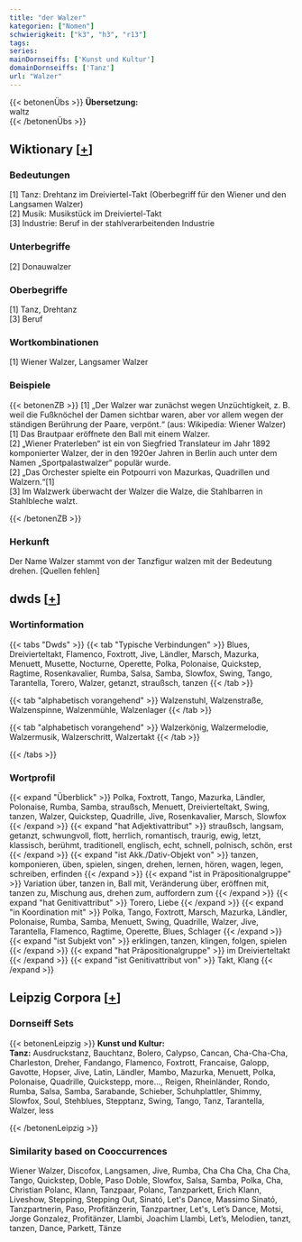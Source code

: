 ```yaml
---
title: "der Walzer"
kategorien: ["Nomen"]
schwierigkeit: ["k3", "h3", "r13"]
tags:
series:
mainDornseiffs: ['Kunst und Kultur']
domainDornseiffs: ['Tanz']
url: "Walzer"
---
```


{{< betonenÜbs >}}
**Übersetzung:**  
waltz  
{{< /betonenÜbs >}}

## Wiktionary [[+](https://de.wiktionary.org/wiki/Walzer)]

### Bedeutungen
[1] Tanz: Drehtanz im Dreiviertel-Takt (Oberbegriff für den Wiener und den Langsamen Walzer)  
[2] Musik: Musikstück im Dreiviertel-Takt  
[3] Industrie: Beruf in der stahlverarbeitenden Industrie  

### Unterbegriffe
[2] Donauwalzer  

### Oberbegriffe
[1] Tanz, Drehtanz  
[3] Beruf  

### Wortkombinationen
[1] Wiener Walzer, Langsamer Walzer  

### Beispiele
{{< betonenZB >}}
[1] „Der Walzer war zunächst wegen Unzüchtigkeit, z. B. weil die Fußknöchel der Damen sichtbar waren, aber vor allem wegen der ständigen Berührung der Paare, verpönt.“ (aus: Wikipedia: Wiener Walzer)  
[1] Das Brautpaar eröffnete den Ball mit einem Walzer.  
[2] „Wiener Praterleben“ ist ein von Siegfried Translateur im Jahr 1892 komponierter Walzer, der in den 1920er Jahren in Berlin auch unter dem Namen „Sportpalastwalzer“ populär wurde.  
[2] „Das Orchester spielte ein Potpourri von Mazurkas, Quadrillen und Walzern.“[1]  
[3] Im Walzwerk überwacht der Walzer die Walze, die Stahlbarren in Stahlbleche walzt.  

{{< /betonenZB >}}
### Herkunft
Der Name Walzer stammt von der Tanzfigur walzen mit der Bedeutung drehen. [Quellen fehlen]  



## dwds [[+](https://www.dwds.de/wb/Walzer)]

### Wortinformation
{{< tabs "Dwds" >}}
{{< tab "Typische Verbindungen" >}}
Blues, Dreivierteltakt, Flamenco, Foxtrott, Jive, Ländler, Marsch, Mazurka, Menuett, Musette, Nocturne, Operette, Polka, Polonaise, Quickstep, Ragtime, Rosenkavalier, Rumba, Salsa, Samba, Slowfox, Swing, Tango, Tarantella, Torero, Walzer, getanzt, straußsch, tanzen
{{< /tab >}}

{{< tab "alphabetisch vorangehend" >}}
Walzenstuhl, Walzenstraße, Walzenspinne, Walzenmühle, Walzenlager
{{< /tab >}}

{{< tab "alphabetisch vorangehend" >}}
Walzerkönig, Walzermelodie, Walzermusik, Walzerschritt, Walzertakt
{{< /tab >}}

{{< /tabs >}}

### Wortprofil
{{< expand "Überblick" >}} Polka, Foxtrott, Tango, Mazurka, Ländler, Polonaise, Rumba, Samba, straußsch, Menuett, Dreivierteltakt, Swing, tanzen, Walzer, Quickstep, Quadrille, Jive, Rosenkavalier, Marsch, Slowfox {{< /expand >}}
{{< expand "hat Adjektivattribut" >}} straußsch, langsam, getanzt, schwungvoll, flott, herrlich, romantisch, traurig, ewig, letzt, klassisch, berühmt, traditionell, englisch, echt, schnell, polnisch, schön, erst {{< /expand >}}
{{< expand "ist Akk./Dativ-Objekt von" >}} tanzen, komponieren, üben, spielen, singen, drehen, lernen, hören, wagen, legen, schreiben, erfinden {{< /expand >}}
{{< expand "ist in Präpositionalgruppe" >}} Variation über, tanzen in, Ball mit, Veränderung über, eröffnen mit, tanzen zu, Mischung aus, drehen zum, auffordern zum {{< /expand >}}
{{< expand "hat Genitivattribut" >}} Torero, Liebe {{< /expand >}}
{{< expand "in Koordination mit" >}} Polka, Tango, Foxtrott, Marsch, Mazurka, Ländler, Polonaise, Rumba, Samba, Menuett, Swing, Quadrille, Walzer, Jive, Tarantella, Flamenco, Ragtime, Operette, Blues, Schlager {{< /expand >}}
{{< expand "ist Subjekt von" >}} erklingen, tanzen, klingen, folgen, spielen {{< /expand >}}
{{< expand "hat Präpositionalgruppe" >}} im Dreivierteltakt {{< /expand >}}
{{< expand "ist Genitivattribut von" >}} Takt, Klang {{< /expand >}}

## Leipzig Corpora [[+](https://corpora.uni-leipzig.de/en/res?word=Walzer&corpusId=deu_newscrawl-public_2018)]

### Dornseiff Sets
{{< betonenLeipzig >}}
**Kunst und Kultur:**  
**Tanz:** Ausdruckstanz, Bauchtanz, Bolero, Calypso, Cancan, Cha-Cha-Cha, Charleston, Dreher, Fandango, Flamenco, Foxtrott, Francaise, Galopp, Gavotte, Hopser, Jive, Latin, Ländler, Mambo, Mazurka, Menuett, Polka, Polonaise, Quadrille, Quickstepp, more..., Reigen, Rheinländer, Rondo, Rumba, Salsa, Samba, Sarabande, Schieber, Schuhplattler, Shimmy, Slowfox, Soul, Stehblues, Stepptanz, Swing, Tango, Tanz, Tarantella, Walzer, less  

{{< /betonenLeipzig >}}

### Similarity based on Cooccurrences
Wiener Walzer, Discofox, Langsamen, Jive, Rumba, Cha Cha Cha, Cha Cha, Tango, Quickstep, Doble, Paso Doble, Slowfox, Salsa, Samba, Polka, Cha, Christian Polanc, Klann, Tanzpaar, Polanc, Tanzparkett, Erich Klann, Liveshow, Stepping, Stepping Out, Sinató, Let's Dance, Massimo Sinató, Tanzpartnerin, Paso, Profitänzerin, Tanzpartner, Let's, Let’s Dance, Motsi, Jorge Gonzalez, Profitänzer, Llambi, Joachim Llambi, Let’s, Melodien, tanzt, tanzen, Dance, Parkett, Tänze


